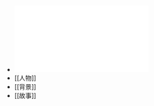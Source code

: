 - ![TCBBSI-2022-05-0425_Proof_hi.pdf](../assets/TCBBSI-2022-05-0425_Proof_hi_1652960459555_0.pdf)
- [[人物]]
- [[背景]]
- [[故事]]